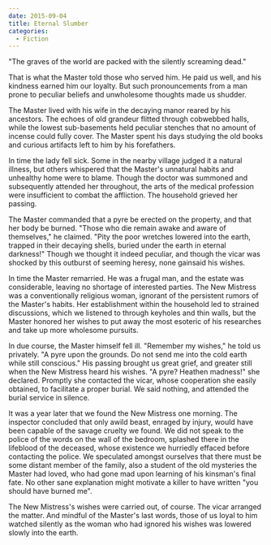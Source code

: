 ```yaml
---
date: 2015-09-04
title: Eternal Slumber
categories:
  - Fiction
---
```


"The graves of the world are packed with the silently screaming dead."

<!-- more -->

That is what the Master told those who served him.
He paid us well, and his kindness earned him our loyalty.
But such pronouncements from a man prone to peculiar beliefs and
unwholesome thoughts made us shudder.

The Master lived with his wife in the decaying manor reared by his ancestors.
The echoes of old grandeur flitted through cobwebbed halls,
while the lowest sub-basements held peculiar stenches that no amount of incense could fully cover.
The Master spent his days studying the old books and curious artifacts
left to him by his forefathers.

In time the lady fell sick.
Some in the nearby village judged it a natural illness,
but others whispered that the Master's unnatural habits and unhealthy home were to blame.
Though the doctor was summoned and subsequently attended her throughout,
the arts of the medical profession were insufficient to combat the affliction.
The household grieved her passing.

The Master commanded that a pyre be erected on the property, and that her body be burned.
"Those who die remain awake and aware of themselves," he claimed.
"Pity the poor wretches lowered into the earth,
trapped in their decaying shells, buried under the earth in eternal darkness!"
Though we thought it indeed peculiar,
and though the vicar was shocked by this outburst of seeming heresy,
none gainsaid his wishes.

In time the Master remarried.
He was a frugal man, and the estate was considerable, leaving no shortage of interested parties.
The New Mistress was a conventionally religious woman,
ignorant of the persistent rumors of the Master's habits.
Her establishment within the household led to strained discussions,
which we listened to through keyholes and thin walls,
but the Master honored her wishes to put away the most esoteric of his researches
and take up more wholesome pursuits.

In due course, the Master himself fell ill.
"Remember my wishes," he told us privately.
"A pyre upon the grounds. Do not send me into the cold earth while still conscious."
His passing brought us great grief, and greater still when the New Mistress heard his wishes.
"A pyre? Heathen madness!" she declared.
Promptly she contacted the vicar, whose cooperation she easily obtained,
to facilitate a proper burial. We said nothing, and attended the burial service in silence.

It was a year later that we found the New Mistress one morning.
The inspector concluded that only awild beast, enraged by injury,
would have been capable of the savage cruelty we found.
We did not speak to the police of the words on the wall of the bedroom,
splashed there in the lifeblood of the deceased, whose existence we hurriedly effaced
before contacting the police. We speculated amongst ourselves that
there must be some distant member of the family, also a student of the old mysteries
the Master had loved, who had gone mad upon learning of his kinsman's final fate.
No other sane explanation might motivate a killer to have written "you should have burned me".

The New Mistress's wishes were carried out, of course. The vicar arranged the matter.
And mindful of the Master's last words, those of us loyal to him watched silently
as the woman who had ignored his wishes was lowered slowly into the earth.
